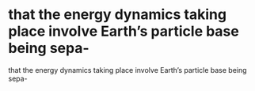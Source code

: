 # that the energy dynamics taking place involve Earth’s particle base being sepa-

that the energy dynamics taking place involve Earth’s particle base being sepa-